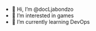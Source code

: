 - 👋 Hi, I’m @docLjabondzo
- 👀 I’m interested in games
- 🌱 I’m currently learning DevOps

<!---
docLjabondzo/docLjabondzo is a ✨ special ✨ repository because its `README.md` (this file) appears on your GitHub profile.
You can click the Preview link to take a look at your changes.
--->
